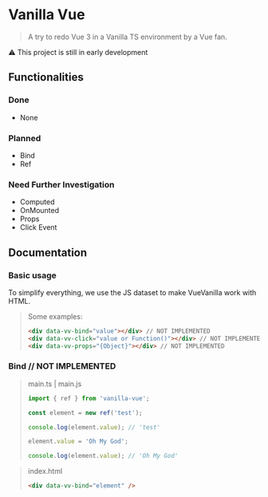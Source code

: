 # Vanilla Vue
> A try to redo Vue 3 in a Vanilla TS environment by a Vue fan.

⚠️ This project is still in early development

## Functionalities

### Done

- None

### Planned

- Bind
- Ref

### Need Further Investigation

- Computed
- OnMounted
- Props
- Click Event

## Documentation

### Basic usage
To simplify everything, we use the JS dataset to make VueVanilla work with HTML.

> Some examples:
> ```html
> <div data-vv-bind="value"></div> // NOT IMPLEMENTED
> <div data-vv-click="value or Function()"></div> // NOT IMPLEMENTED
> <div data-vv-props="{Object}"></div> // NOT IMPLEMENTED
> ```

### Bind // NOT IMPLEMENTED
> main.ts | main.js
> ```ts
> import { ref } from 'vanilla-vue';
> 
> const element = new ref('test');
> 
> console.log(element.value); // 'test'
> 
> element.value = 'Oh My God';
> 
> console.log(element.value); // 'Oh My God'
> ```

> index.html
> ```html
> <div data-vv-bind="element" />
> ```
